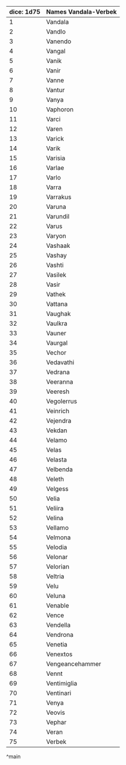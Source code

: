 | dice: 1d75 | Names Vandala-Verbek|
| ---- | ---- |
|1|Vandala|
|2|Vandlo|
|3|Vanendo|
|4|Vangal|
|5|Vanik|
|6|Vanir|
|7|Vanne|
|8|Vantur|
|9|Vanya|
|10|Vaphoron|
|11|Varci|
|12|Varen|
|13|Varick|
|14|Varik|
|15|Varisia|
|16|Varlae|
|17|Varlo|
|18|Varra|
|19|Varrakus|
|20|Varuna|
|21|Varundil|
|22|Varus|
|23|Varyon|
|24|Vashaak|
|25|Vashay|
|26|Vashti|
|27|Vasilek|
|28|Vasir|
|29|Vathek|
|30|Vattana|
|31|Vaughak|
|32|Vaulkra|
|33|Vauner|
|34|Vaurgal|
|35|Vechor|
|36|Vedavathi|
|37|Vedrana|
|38|Veeranna|
|39|Veeresh|
|40|Vegolerrus|
|41|Veinrich|
|42|Vejendra|
|43|Vekdan|
|44|Velamo|
|45|Velas|
|46|Velasta|
|47|Velbenda|
|48|Veleth|
|49|Velgess|
|50|Velia|
|51|Veliira|
|52|Velina|
|53|Vellamo|
|54|Velmona|
|55|Velodia|
|56|Velonar|
|57|Velorian|
|58|Veltria|
|59|Velu|
|60|Veluna|
|61|Venable|
|62|Vence|
|63|Vendella|
|64|Vendrona|
|65|Venetia|
|66|Venextos|
|67|Vengeancehammer|
|68|Vennt|
|69|Ventimiglia|
|70|Ventinari|
|71|Venya|
|72|Veovis|
|73|Vephar|
|74|Veran|
|75|Verbek|
^main

